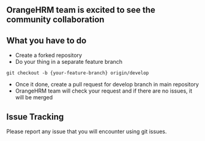 ## OrangeHRM team is excited to see the community collaboration 

## What you have to do
  - Create a forked repository
  - Do your thing in a separate feature branch
```
git checkout -b {your-feature-branch} origin/develop
```
  - Once it done, create a pull request for develop branch in main repository
  - OrangeHRM team will check your request and if there are no issues, it will be merged

## Issue Tracking 

Please report any issue that you will encounter using git issues.
